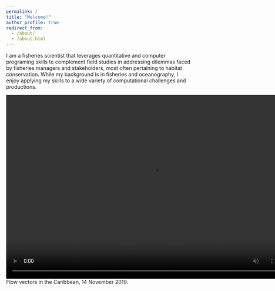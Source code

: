 ```yaml
---
permalink: /
title: "Welcome!"
author_profile: true
redirect_from: 
  - /about/
  - /about.html
---
```


I am a fisheries scientist that leverages quantitative and computer programing skills to complement field studies in addressing dilemmas faced by fisheries managers and stakeholders, most often pertaining to habitat conservation. While my background is in fisheries and oceanography, I enjoy applying my skills to a wide variety of computational challenges and productions.

<video controls="" width="800" height="500" muted="" loop="" autoplay="">
<source src="https://github.com/smlombardo/smlombardo.github.io/assets/163476157/4ec59050-5673-4938-a0e0-65ced7d5e520">
</video>
Flow vectors in the Caribbean, 14 November 2019.
